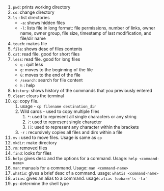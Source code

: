 1. `pwd`: prints working directory
2. `cd`: change directory
3. `ls` : list directories
	- `-a`: shows hidden files
	- `-l`: lists file in long format: file permissions, number of links, owner name, owner group, file size, timestamp of last modification, and file/dir name
4. `touch`: makes file
5. `file`: shows desc of files contents
6. `cat`: read file. good for short files
7. `less`: read file. good for long files
	- `q` : quit less
	- `g`: moves to the beginning of the file
	- `G`: moves to the end of the file
	- `/search`: search for file content
	- `h` : help
8. `history`: shows history of the commands that you previously entered
9. `clear`: clears the terminal
10. `cp`: copy file. 
	1. usage - `cp filename destination_dir`
	2. Wild cards - used to copy multiple files
		1. `*`: used to represent all single characters or any string
		2. `?`: used to represent single character
		3. `[]`: used to represent any character within the brackets
	3. `-r` : recursively copies all files and dirs within a file
11. `mv` : used to move files. Usage is same as `cp`
12. `mkdir`: make directory
13. `rm`: removed files
14. `find`: looks for files
15. `help`: gives desc and the options for a command. Usage: `help <command-name>`
16. `man`: manuals for a command. Usage: `man <command-name>`
17. `whatis`: gives a brief desc of a command. usage: `whatis <command-name>`
18. `alias`: gives an alias to a command. usage: `alias foobar='ls -la'`
19. `ps`: determine the shell type